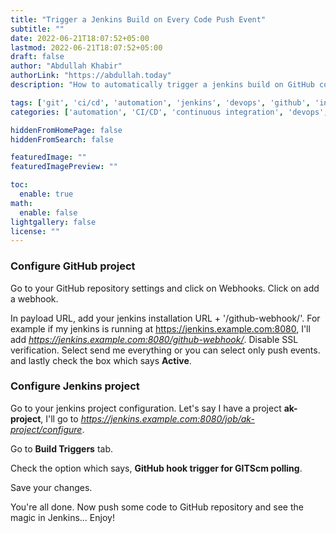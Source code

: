 ```yaml
---
title: "Trigger a Jenkins Build on Every Code Push Event"
subtitle: ""
date: 2022-06-21T18:07:52+05:00
lastmod: 2022-06-21T18:07:52+05:00
draft: false
author: "Abdullah Khabir"
authorLink: "https://abdullah.today"
description: "How to automatically trigger a jenkins build on GitHub code push"

tags: ['git', 'ci/cd', 'automation', 'jenkins', 'devops', 'github', 'integration']
categories: ['automation', 'CI/CD', 'continuous integration', 'devops', 'jenkins', 'github']

hiddenFromHomePage: false
hiddenFromSearch: false

featuredImage: ""
featuredImagePreview: ""

toc:
  enable: true
math:
  enable: false
lightgallery: false
license: ""
---
```

### Configure GitHub project

Go to your GitHub repository settings and click on Webhooks. Click on add a 
webhook.

In payload URL, add your jenkins installation URL + '/github-webhook/'. For 
example if my jenkins is running at https://jenkins.example.com:8080, I'll add 
_https://jenkins.example.com:8080/github-webhook/_.
Disable SSL verification. Select send me everything or you can select only push 
events. and lastly check the box which says **Active**.

### Configure Jenkins project

Go to your jenkins project configuration. Let's say I have a project __ak-project__, 
I'll go to _https://jenkins.example.com:8080/job/ak-project/configure_.

Go to __Build Triggers__ tab.

Check the option which says, __GitHub hook trigger for GITScm polling__.

Save your changes. 

You're all done. Now push some code to GitHub repository and see the magic in 
Jenkins... Enjoy!

